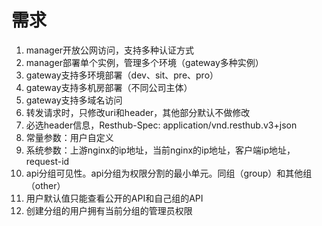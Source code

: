 # 需求

1. manager开放公网访问，支持多种认证方式
2. manager部署单个实例，管理多个环境（gateway多种实例）
3. gateway支持多环境部署（dev、sit、pre、pro）
4. gateway支持多机房部署（不同公司主体）
5. gateway支持多域名访问
6. 转发请求时，只修改uri和header，其他部分默认不做修改
7. 必选header信息，Resthub-Spec: application/vnd.resthub.v3+json
8. 常量参数：用户自定义
9. 系统参数：上游nginx的ip地址，当前nginx的ip地址，客户端ip地址，request-id 
10. api分组可见性。api分组为权限分割的最小单元。同组（group）和其他组（other）
11. 用户默认值只能查看公开的API和自己组的API
12. 创建分组的用户拥有当前分组的管理员权限
